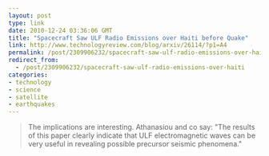 ```yaml
---
layout: post
type: link
date: 2010-12-24 03:36:06 GMT
title: "Spacecraft Saw ULF Radio Emissions over Haiti before Quake"
link: http://www.technologyreview.com/blog/arxiv/26114/?p1=A4
permalink: /post/2309906232/spacecraft-saw-ulf-radio-emissions-over-haiti
redirect_from: 
  - /post/2309906232/spacecraft-saw-ulf-radio-emissions-over-haiti
categories:
- technology
- science
- satellite
- earthquakes
---
```

<blockquote>The implications are interesting. Athanasiou and co say: "The results of this paper clearly indicate that ULF electromagnetic waves can be very useful in revealing possible precursor seismic phenomena."</blockquote>